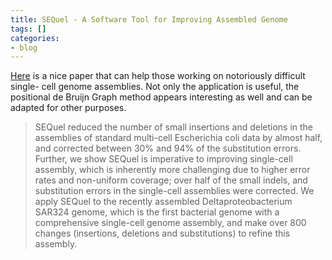 ```yaml
---
title: SEQuel - A Software Tool for Improving Assembled Genome
tags: []
categories:
- blog
---
```

[Here](http://bioinformatics.oxfordjournals.org/content/28/12/i188.abstract)
is a nice paper that can help those working on notoriously difficult single-
cell genome assemblies. Not only the application is useful, the positional de
Bruijn Graph method appears interesting as well and can be adapted for other
purposes.
<!--more-->

> SEQuel reduced the number of small insertions and deletions in the
assemblies of standard multi-cell Escherichia coli data by almost half, and
corrected between 30% and 94% of the substitution errors. Further, we show
SEQuel is imperative to improving single-cell assembly, which is inherently
more challenging due to higher error rates and non-uniform coverage; over half
of the small indels, and substitution errors in the single-cell assemblies
were corrected. We apply SEQuel to the recently assembled Deltaproteobacterium
SAR324 genome, which is the first bacterial genome with a comprehensive
single-cell genome assembly, and make over 800 changes (insertions, deletions
and substitutions) to refine this assembly.

